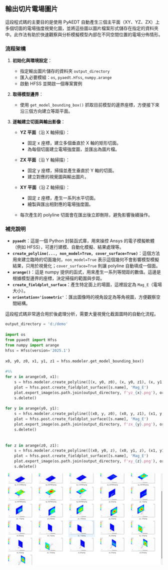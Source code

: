 輸出切片電場圖片
---

這段程式碼的主要目的是使用 PyAEDT 自動產生三個主平面（XY、YZ、ZX）上多個切面的電場強度視覺化圖，並將這些圖以圖片檔案形式儲存在指定的資料夾中。此作法有助於快速觀察與分析模擬模型內部在不同空間位置的電場分佈情形。

### 流程架構

1. **初始化與環境設定**：

   * 指定輸出圖片儲存的資料夾 `output_directory`
   * 匯入必要模組：`os`, `pyaedt.Hfss`, `numpy.arange`
   * 啟動 HFSS 並開啟一個專案實例

2. **取得模型邊界**：

   * 使用 `get_model_bounding_box()` 抓取目前模型的邊界座標，方便接下來沿三個方向建立等距平面。

3. **逐軸建立切面與輸出影像**：

   * **YZ 平面**（沿 X 軸掃描）：

     * 固定 x 座標，建立多個垂直於 X 軸的矩形切面。
     * 為每個切面建立電場強度圖，並匯出為圖片檔。
   * **ZX 平面**（沿 Y 軸掃描）：

     * 固定 y 座標，掃描並產生垂直於 Y 軸的切面。
     * 建立對應的視覺圖與輸出圖片。
   * **XY 平面**（沿 Z 軸掃描）：

     * 固定 z 座標，產生一系列水平切面。
     * 繪製與匯出相對應的電場強度圖。
   * 每次產生的 polyline 切面會在匯出後立即刪除，避免影響後續操作。

### 補充說明

* **`pyaedt`**：這是一個 Python 封裝函式庫，用來操控 Ansys 的電子模擬軟體（例如 HFSS），可進行建模、自動化模擬、結果處理等。
* **`create_polyline(..., non_model=True, cover_surface=True)`**：這個方法用來建立臨時的切面幾何，`non_model=True` 表示這個幾何不會影響模型模擬結果，只用於視覺化；`cover_surface=True` 則讓 polyline 自動填成一個面。
* **`arange()`**：這是 numpy 提供的函式，用來產生一系列等間距的數值。這邊是根據模型邊界的座標，決定掃描的範圍與步距。
* **`create_fieldplot_surface`**：產生特定面上的場圖，這裡設定為 `Mag_E`（電場大小）。
* **`orientation='isometric'`**：匯出圖像時的視角設定為等角視圖，方便觀察空間結構。

這段程式碼非常適合用於後處理分析，需要大量視覺化截面圖時的自動化流程。


```python
output_directory = 'd:/demo'

import os
from pyaedt import Hfss
from numpy import arange
hfss = Hfss(version='2025.1')

x0, y0, z0, x1, y1, z1 = hfss.modeler.get_model_bounding_box()

#%%
for x in arange(x0, x1):
    s = hfss.modeler.create_polyline([(x, y0, z0), (x, y0, z1), (x, y1, z1), (x, y1, z0)],non_model=True, cover_surface=True)
    plot = hfss.post.create_fieldplot_surface([s.name], 'Mag_E')
    plot.export_image(os.path.join(output_directory, f'yz_{x}.png'), orientation='isometric')
    s.delete()

for y in arange(y0, y1):
    s = hfss.modeler.create_polyline([(x0, y, z0), (x0, y, z1), (x1, y, z1), (x1, y, z0)],non_model=True, cover_surface=True)
    plot = hfss.post.create_fieldplot_surface([s.name], 'Mag_E')
    plot.export_image(os.path.join(output_directory, f'zx_{y}.png'), orientation='isometric')
    s.delete()


for z in arange(z0, z1):
    s = hfss.modeler.create_polyline([(x0, y0, z), (x0, y1, z), (x1, y1, z), (x1, y0, z)],non_model=True, cover_surface=True)
    plot = hfss.post.create_fieldplot_surface([s.name], 'Mag_E')
    plot.export_image(os.path.join(output_directory, f'xy_{z}.png'), orientation='isometric')
    s.delete()
```

![2025-05-12_14-26-24](/assets/2025-05-12_14-26-24.png)